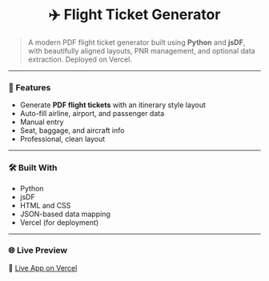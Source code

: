 <h1 align="center">✈️ Flight Ticket Generator</h1>

> A modern PDF flight ticket generator built using **Python** and **jsDF**, with beautifully aligned layouts, PNR management, and optional data extraction. Deployed on Vercel.

---

### 🚀 Features

- Generate **PDF flight tickets** with an itinerary style layout
- Auto-fill airline, airport, and passenger data
- Manual entry
- Seat, baggage, and aircraft info
- Professional, clean layout

---

### 🛠️ Built With

- Python
- jsDF
- HTML and CSS
- JSON-based data mapping
- Vercel (for deployment)

---

<!-- ### 📸 Screenshot

> _(Add a screenshot of the generated ticket here)_  
> Example: `![Screenshot](./assets/ticket-preview.png)`

--- -->

### 🌐 Live Preview

🔗 [Live App on Vercel](https://your-vercel-url.vercel.app)

<!-- ---

### 📦 How to Run Locally

```bash
git clone https://github.com/HARMFULGRUB/flight-ticket-generator.git
cd flight-ticket-generator
pip install -r requirements.txt
python main.py -->
